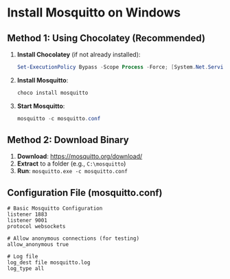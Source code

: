 # Install Mosquitto on Windows

## Method 1: Using Chocolatey (Recommended)

1. **Install Chocolatey** (if not already installed):
   ```powershell
   Set-ExecutionPolicy Bypass -Scope Process -Force; [System.Net.ServicePointManager]::SecurityProtocol = [System.Net.ServicePointManager]::SecurityProtocol -bor 3072; iex ((New-Object System.Net.WebClient).DownloadString('https://community.chocolatey.org/install.ps1'))
   ```

2. **Install Mosquitto**:
   ```powershell
   choco install mosquitto
   ```

3. **Start Mosquitto**:
   ```powershell
   mosquitto -c mosquitto.conf
   ```

## Method 2: Download Binary

1. **Download**: https://mosquitto.org/download/
2. **Extract** to a folder (e.g., `C:\mosquitto`)
3. **Run**: `mosquitto.exe -c mosquitto.conf`

## Configuration File (mosquitto.conf)

```
# Basic Mosquitto Configuration
listener 1883
listener 9001
protocol websockets

# Allow anonymous connections (for testing)
allow_anonymous true

# Log file
log_dest file mosquitto.log
log_type all

